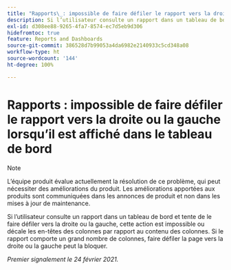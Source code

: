 ```yaml
---
title: "Rapports\_: impossible de faire défiler le rapport vers la droite ou la gauche lorsqu’il est affiché dans le tableau de bord"
description: Si l’utilisateur consulte un rapport dans un tableau de bord et tente de le faire défiler vers la droite ou la gauche, cette action est impossible ou décale les en-têtes des colonnes par rapport au contenu des colonnes. Si le rapport comporte un grand nombre de colonnes, faire défiler la page vers la droite ou la gauche peut la bloquer.
exl-id: d308ee88-9265-4fa7-8574-ec7d5eb9d306
hidefromtoc: true
feature: Reports and Dashboards
source-git-commit: 386528d7b99053a4da6982e2140933c5cd348a08
workflow-type: ht
source-wordcount: '144'
ht-degree: 100%

---
```


# Rapports : impossible de faire défiler le rapport vers la droite ou la gauche lorsqu’il est affiché dans le tableau de bord

>[!NOTE]
>
>L’équipe produit évalue actuellement la résolution de ce problème, qui peut nécessiter des améliorations du produit. Les améliorations apportées aux produits sont communiquées dans les annonces de produit et non dans les mises à jour de maintenance.

Si l’utilisateur consulte un rapport dans un tableau de bord et tente de le faire défiler vers la droite ou la gauche, cette action est impossible ou décale les en-têtes des colonnes par rapport au contenu des colonnes. Si le rapport comporte un grand nombre de colonnes, faire défiler la page vers la droite ou la gauche peut la bloquer.

_Premier signalement le 24 février 2021._

